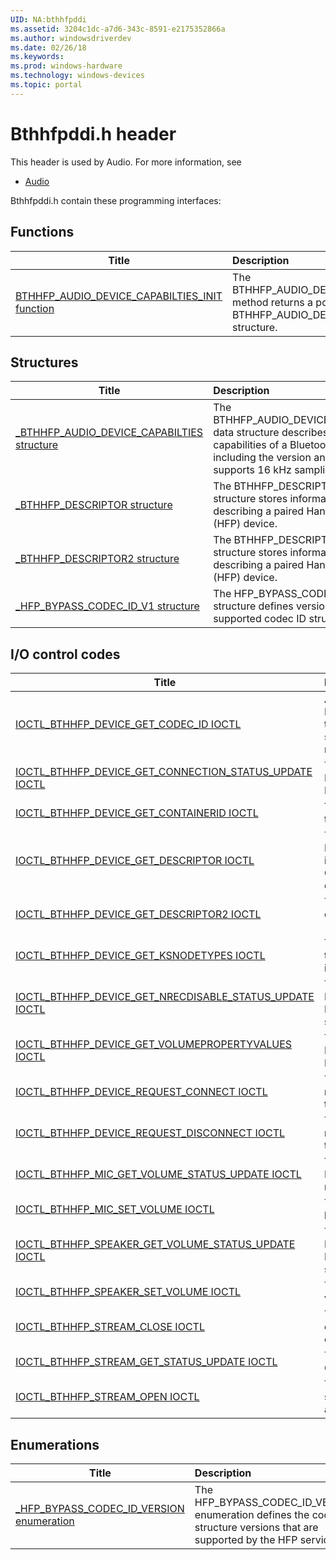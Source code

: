 ```yaml
---
UID: NA:bthhfpddi
ms.assetid: 3204c1dc-a7d6-343c-8591-e2175352866a
ms.author: windowsdriverdev
ms.date: 02/26/18
ms.keywords: 
ms.prod: windows-hardware
ms.technology: windows-devices
ms.topic: portal
---
```


# Bthhfpddi.h header



This header is used by Audio. For more information, see
- [Audio](../_audio/index.md)

Bthhfpddi.h contain these programming interfaces:


## Functions

| Title   | Description   |
| ---- |:---- |
| [BTHHFP_AUDIO_DEVICE_CAPABILTIES_INIT function](nf-bthhfpddi-bthhfp_audio_device_capabilties_init.md) | The BTHHFP_AUDIO_DEVICE_CAPABILTIES_INIT method returns a pointer to an initialized BTHHFP_AUDIO_DEVICE_CAPABILTIES data structure. |

## Structures

| Title   | Description   |
| ---- |:---- |
| [_BTHHFP_AUDIO_DEVICE_CAPABILTIES structure](ns-bthhfpddi-_bthhfp_audio_device_capabilties.md) | The BTHHFP_AUDIO_DEVICE_CAPABILTIES data structure describes the capabilities of a Bluetooth HFP device, including the version and whether it supports 16 kHz sampling. |
| [_BTHHFP_DESCRIPTOR structure](ns-bthhfpddi-_bthhfp_descriptor.md) | The BTHHFP_DESCRIPTOR data structure stores information describing a paired Handsfree profile (HFP) device. |
| [_BTHHFP_DESCRIPTOR2 structure](ns-bthhfpddi-_bthhfp_descriptor2.md) | The BTHHFP_DESCRIPTOR2 data structure stores information describing a paired Handsfree profile (HFP) device. |
| [_HFP_BYPASS_CODEC_ID_V1 structure](ns-bthhfpddi-_hfp_bypass_codec_id_v1.md) | The HFP_BYPASS_CODEC_ID_V1 structure defines version 1 of the supported codec ID structure. |

## I/O control codes

| Title   | Description   |
| ---- |:---- |
| [IOCTL_BTHHFP_DEVICE_GET_CODEC_ID IOCTL](ni-bthhfpddi-ioctl_bthhfp_device_get_codec_id.md) | An audio driver can send an IOCTL_BTHHFP_DEVICE_GET_CODEC_ID control code to query the Bluetooth driver stack about the codec ID used by the HFP service. This helps the audio driver determine the sampling rate for the data. |
| [IOCTL_BTHHFP_DEVICE_GET_CONNECTION_STATUS_UPDATE IOCTL](ni-bthhfpddi-ioctl_bthhfp_device_get_connection_status_update.md) | The IOCTL_BTHHFP_DEVICE_GET_CONNECTION_STATUS_UPDATE IOCTL Gets a connection status update. |
| [IOCTL_BTHHFP_DEVICE_GET_CONTAINERID IOCTL](ni-bthhfpddi-ioctl_bthhfp_device_get_containerid.md) | The IOCTL_BTHHFP_DEVICE_GET_CONTAINERID IOCTL Gets the PnP Container ID of the Bluetooth device. |
| [IOCTL_BTHHFP_DEVICE_GET_DESCRIPTOR IOCTL](ni-bthhfpddi-ioctl_bthhfp_device_get_descriptor.md) | The audio driver issues the IOCTL_BTHHFP_DEVICE_GET_DESCRIPTOR control code to get information about an enabled GUID_DEVINTERFACE_BLUETOOTH_HFP_SCO_HCIBYPASS device interface. |
| [IOCTL_BTHHFP_DEVICE_GET_DESCRIPTOR2 IOCTL](ni-bthhfpddi-ioctl_bthhfp_device_get_descriptor2.md) | The IOCTL_BTHHFP_DEVICE_GET_DESCRIPTOR2 IOCTL Gets descriptive information about the paired Handsfree profile (HFP) device. |
| [IOCTL_BTHHFP_DEVICE_GET_KSNODETYPES IOCTL](ni-bthhfpddi-ioctl_bthhfp_device_get_ksnodetypes.md) | The IOCTL_BTHHFP_DEVICE_GET_KSNODETYPES IOCTL Gets the KSNODE types that best describe the Bluetooth device’s input and output. |
| [IOCTL_BTHHFP_DEVICE_GET_NRECDISABLE_STATUS_UPDATE IOCTL](ni-bthhfpddi-ioctl_bthhfp_device_get_nrecdisable_status_update.md) | The IOCTL_BTHHFP_DEVICE_GET_NRECDISABLE_STATUS_UPDATE IOCTL Gets noise reduction / echo cancellation (NREC) Disable status updates from the remote Bluetooth device. |
| [IOCTL_BTHHFP_DEVICE_GET_VOLUMEPROPERTYVALUES IOCTL](ni-bthhfpddi-ioctl_bthhfp_device_get_volumepropertyvalues.md) | The IOCTL_BTHHFP_DEVICE_GET_VOLUMEPROPERTYVALUES IOCTL returns KSPROPERTY_VALUES data for the KSPROPERTY_AUDIO_VOLUMELEVEL property. |
| [IOCTL_BTHHFP_DEVICE_REQUEST_CONNECT IOCTL](ni-bthhfpddi-ioctl_bthhfp_device_request_connect.md) | The IOCTL_BTHHFP_DEVICE_REQUEST_CONNECT IOCTL requests a Handsfree Profile (HFP) Service Level Connection to the Bluetooth device. |
| [IOCTL_BTHHFP_DEVICE_REQUEST_DISCONNECT IOCTL](ni-bthhfpddi-ioctl_bthhfp_device_request_disconnect.md) | The IOCTL_BTHHFP_DEVICE_REQUEST_DISCONNECT IOCTL removes the Handfree Profile (HFP) Service Level Connection that existed between the audio driver and the Bluetooth device. |
| [IOCTL_BTHHFP_MIC_GET_VOLUME_STATUS_UPDATE IOCTL](ni-bthhfpddi-ioctl_bthhfp_mic_get_volume_status_update.md) | The IOCTL_BTHHFP_MIC_GET_VOLUME_STATUS_UPDATE IOCTL Gets the volume level setting of the Bluetooth device's microphone. |
| [IOCTL_BTHHFP_MIC_SET_VOLUME IOCTL](ni-bthhfpddi-ioctl_bthhfp_mic_set_volume.md) | The IOCTL_BTHHFP_MIC_SET_VOLUME IOCTL sets the volume level of the microphone for the Bluetooth device. |
| [IOCTL_BTHHFP_SPEAKER_GET_VOLUME_STATUS_UPDATE IOCTL](ni-bthhfpddi-ioctl_bthhfp_speaker_get_volume_status_update.md) | The IOCTL_BTHHFP_SPEAKER_GET_VOLUME_STATUS_UPDATE IOCTL Gets the volume level setting of the Bluetooth device's speaker. |
| [IOCTL_BTHHFP_SPEAKER_SET_VOLUME IOCTL](ni-bthhfpddi-ioctl_bthhfp_speaker_set_volume.md) | The IOCTL_BTHHFP_SPEAKER_SET_VOLUME IOCTL sets the volume level for the speaker of the Bluetooth device. |
| [IOCTL_BTHHFP_STREAM_CLOSE IOCTL](ni-bthhfpddi-ioctl_bthhfp_stream_close.md) | The IOCTL_BTHHFP_STREAM_CLOSE IOCTL indicates that the client driver no longer requires the synchronous connection-oriented (SCO) channel for streaming audio. |
| [IOCTL_BTHHFP_STREAM_GET_STATUS_UPDATE IOCTL](ni-bthhfpddi-ioctl_bthhfp_stream_get_status_update.md) | The IOCTL_BTHHFP_STREAM_GET_STATUS_UPDATE IOCTL Gets a stream channel status update. |
| [IOCTL_BTHHFP_STREAM_OPEN IOCTL](ni-bthhfpddi-ioctl_bthhfp_stream_open.md) | The IOCTL_BTHHFP_STREAM_OPEN IOCTL requests an open synchronous connection-oriented (SCO) channel to transmit audio data over the air. |

## Enumerations

| Title   | Description   |
| ---- |:---- |
| [_HFP_BYPASS_CODEC_ID_VERSION enumeration](ne-bthhfpddi-_hfp_bypass_codec_id_version.md) | The HFP_BYPASS_CODEC_ID_VERSION enumeration defines the codec ID structure versions that are supported by the HFP service. |
